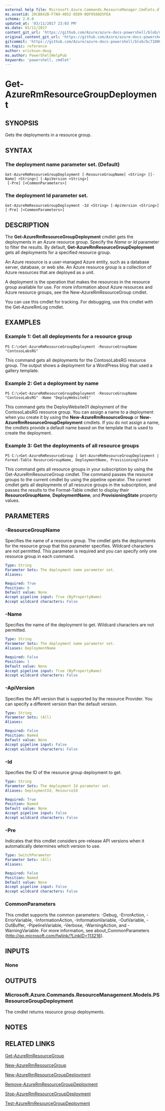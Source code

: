 ```yaml
---
external help file: Microsoft.Azure.Commands.ResourceManager.Cmdlets.dll-Help.xml
ms.assetid: 20CB842B-F7A9-4052-85D9-0DF9586D5FEA
schema: 2.0.0
updated_at: '03/11/2017 23:03 PM'
ms.date: 03/11/2017
content_git_url: 'https://github.com/Azure/azure-docs-powershell/blob/master/azureps-cmdlets-docs/ResourceManager/AzureRM.Resources/v3.6.0/Get-AzureRmResourceGroupDeployment.md'
original_content_git_url: 'https://github.com/Azure/azure-docs-powershell/blob/master/azureps-cmdlets-docs/ResourceManager/AzureRM.Resources/v3.6.0/Get-AzureRmResourceGroupDeployment.md'
gitcommit: 'https://github.com/Azure/azure-docs-powershell/blob/bc71000aa3c7f754b95442dcc415a7324626a15c'
ms.topic: reference
author: erickson-doug
ms.author: PowerShellHelpPub
keywords: 'powershell, cmdlet'
---
```


# Get-AzureRmResourceGroupDeployment

## SYNOPSIS
Gets the deployments in a resource group.

## SYNTAX

### The deployment name parameter set. (Default)
```
Get-AzureRmResourceGroupDeployment [-ResourceGroupName] <String> [[-Name] <String>] [-ApiVersion <String>]
 [-Pre] [<CommonParameters>]
```

### The deployment Id parameter set.
```
Get-AzureRmResourceGroupDeployment -Id <String> [-ApiVersion <String>] [-Pre] [<CommonParameters>]
```

## DESCRIPTION
The **Get-AzureRmResourceGroupDeployment** cmdlet gets the deployments in an Azure resource group.
Specify the *Name* or *Id* parameter to filter the results.
By default, **Get-AzureRmResourceGroupDeployment** gets all deployments for a specified resource group.

An Azure resource is a user-managed Azure entity, such as a database server, database, or web site.
An Azure resource group is a collection of Azure resources that are deployed as a unit.

A deployment is the operation that makes the resources in the resource group available for use.
For more information about Azure resources and Azure resource groups, see the New-AzureRmResourceGroup cmdlet.

You can use this cmdlet for tracking.
For debugging, use this cmdlet with the Get-AzureRmLog cmdlet.

## EXAMPLES

### Example 1: Get all deployments for a resource group
```
PS C:\>Get-AzureRmResourceGroupDeployment -ResourceGroupName "ContosoLabsRG"
```

This command gets all deployments for the ContosoLabsRG resource group.
The output shows a deployment for a WordPress blog that used a gallery template.

### Example 2: Get a deployment by name
```
PS C:\>Get-AzureRmResourceGroupDeployment -ResourceGroupName "ContosoLabsRG" -Name "DeployWebsite01"
```

This command gets the DeployWebsite01 deployment of the ContosoLabsRG resource group.
You can assign a name to a deployment when you create it by using the **New-AzureRmResourceGroup** or **New-AzureRmResourceGroupDeployment** cmdlets.
If you do not assign a name, the cmdlets provide a default name based on the template that is used to create the deployment.

### Example 3: Get the deployments of all resource groups
```
PS C:\>Get-AzureRmResourceGroup | Get-AzureRmResourceGroupDeployment | Format-Table ResourceGroupName, DeploymentName, ProvisioningState
```

This command gets all resource groups in your subscription by using the Get-AzureRmResourceGroup cmdlet.
The command passes the resource groups to the current cmdlet by using the pipeline operator.
The current cmdlet gets all deployments of all resource groups in the subscription, and passes the results to the Format-Table cmdlet to display their **ResourceGroupName**, **DeploymentName**, and **ProvisioningState** property values.

## PARAMETERS

### -ResourceGroupName
Specifies the name of a resource group.
The cmdlet gets the deployments for the resource group that this parameter specifies.
Wildcard characters are not permitted.
This parameter is required and you can specify only one resource group in each command.

```yaml
Type: String
Parameter Sets: The deployment name parameter set.
Aliases: 

Required: True
Position: 0
Default value: None
Accept pipeline input: True (ByPropertyName)
Accept wildcard characters: False
```

### -Name
Specifies the name of the deployment to get.
Wildcard characters are not permitted.

```yaml
Type: String
Parameter Sets: The deployment name parameter set.
Aliases: DeploymentName

Required: False
Position: 1
Default value: None
Accept pipeline input: True (ByPropertyName)
Accept wildcard characters: False
```

### -ApiVersion
Specifies the API version that is supported by the resource Provider.
You can specify a different version than the default version.

```yaml
Type: String
Parameter Sets: (All)
Aliases: 

Required: False
Position: Named
Default value: None
Accept pipeline input: False
Accept wildcard characters: False
```

### -Id
Specifies the ID of the resource group deployment to get.

```yaml
Type: String
Parameter Sets: The deployment Id parameter set.
Aliases: DeploymentId, ResourceId

Required: True
Position: Named
Default value: None
Accept pipeline input: False
Accept wildcard characters: False
```

### -Pre
Indicates that this cmdlet considers pre-release API versions when it automatically determines which version to use.

```yaml
Type: SwitchParameter
Parameter Sets: (All)
Aliases: 

Required: False
Position: Named
Default value: None
Accept pipeline input: False
Accept wildcard characters: False
```

### CommonParameters
This cmdlet supports the common parameters: -Debug, -ErrorAction, -ErrorVariable, -InformationAction, -InformationVariable, -OutVariable, -OutBuffer, -PipelineVariable, -Verbose, -WarningAction, and -WarningVariable. For more information, see about_CommonParameters (http://go.microsoft.com/fwlink/?LinkID=113216).

## INPUTS

### None

## OUTPUTS

### Microsoft.Azure.Commands.ResourceManagement.Models.PSResourceGroupDeployment
The cmdlet returns resource group deployments.

## NOTES

## RELATED LINKS

[Get-AzureRmResourceGroup](./Get-AzureRmResourceGroup.md)

[New-AzureRmResourceGroup](./New-AzureRmResourceGroup.md)

[New-AzureRmResourceGroupDeployment](./New-AzureRmResourceGroupDeployment.md)

[Remove-AzureRmResourceGroupDeployment](./Remove-AzureRmResourceGroupDeployment.md)

[Stop-AzureRmResourceGroupDeployment](./Stop-AzureRmResourceGroupDeployment.md)

[Test-AzureRmResourceGroupDeployment](./Test-AzureRmResourceGroupDeployment.md)



